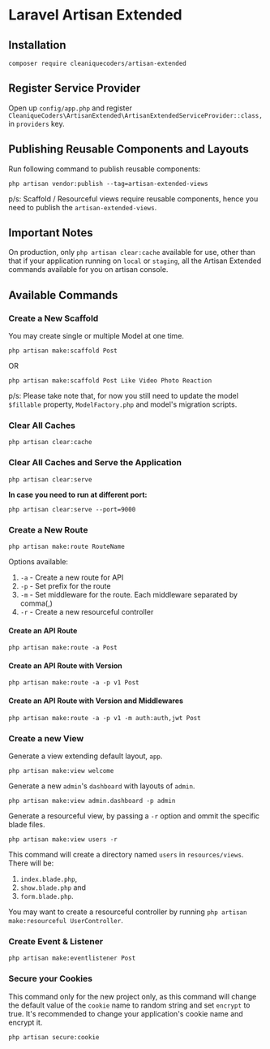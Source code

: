 # Laravel Artisan Extended

## Installation

```
composer require cleaniquecoders/artisan-extended
```

## Register Service Provider

Open up `config/app.php` and register `CleaniqueCoders\ArtisanExtended\ArtisanExtendedServiceProvider::class,` in `providers` key.

## Publishing Reusable Components and Layouts

Run following command to publish reusable components:

```
php artisan vendor:publish --tag=artisan-extended-views
```

p/s: Scaffold / Resourceful views require reusable components, hence you need to publish the `artisan-extended-views`.

## Important Notes

On production, only `php artisan clear:cache` available for use, other than that if your application running on `local` or `staging`, all the Artisan Extended commands available for you on artisan console.

## Available Commands

### Create a New Scaffold

You may create single or multiple Model at one time.

```
php artisan make:scaffold Post
```

OR 

```
php artisan make:scaffold Post Like Video Photo Reaction
```

p/s: Please take note that, for now you still need to update the model `$fillable` property, `ModelFactory.php` and model's migration scripts.

### Clear All Caches

```
php artisan clear:cache
```

### Clear All Caches and Serve the Application

```
php artisan clear:serve
```

**In case you need to run at different port:**

```
php artisan clear:serve --port=9000
```

### Create a New Route

```
php artisan make:route RouteName
```

Options available:

1. `-a` - Create a new route for API
2. `-p` - Set prefix for the route
3. `-m` - Set middleware for the route. Each middleware separated by comma(,)
4. `-r` - Create a new resourceful controller

#### Create an API Route

```
php artisan make:route -a Post
```

#### Create an API Route with Version

```
php artisan make:route -a -p v1 Post
```

#### Create an API Route with Version and Middlewares

```
php artisan make:route -a -p v1 -m auth:auth,jwt Post
```

### Create a new View

Generate a view extending default layout, `app`.

```
php artisan make:view welcome
```

Generate a new `admin`'s `dashboard` with layouts of `admin`.

```
php artisan make:view admin.dashboard -p admin
```

Generate a resourceful view, by passing a `-r` option and ommit the specific blade files.

```
php artisan make:view users -r
```

This command will create a directory named `users` in `resources/views`. There will be: 

1. `index.blade.php`, 
2. `show.blade.php` and 
3. `form.blade.php`. 

You may want to create a resourceful controller by running `php artisan make:resourceful UserController`.

### Create Event & Listener

```
php artisan make:eventlistener Post
```

### Secure your Cookies

This command only for the new project only, as this command will change the default value of the `cookie` name to random string and set `encrypt` to true. It's recommended to change your application's cookie name and encrypt it.

```
php artisan secure:cookie
```


